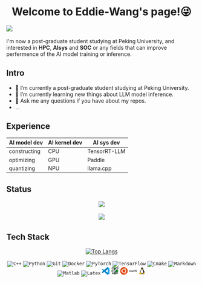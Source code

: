 <div align="center"> <h1>Welcome to Eddie-Wang's page!😜</h1></div>  

![](https://komarev.com/ghpvc/?username=Eddie-Wang1120)
                        
I'm now a post-graduate student studying at Peking University, and interested in **HPC**, **AIsys** and **SOC** or any fields that can improve perfermence of the AI model training or inference.   

## Intro

- 🔭 I’m currently a post-graduate student studying at Peking University.
- 🌱 I’m currently learning new things about LLM model inference.
- 💬 Ask me any questions if you have about my repos.
- ...

## Experience
<div align="center">
  
AI model dev  |AI kernel dev |AI sys dev
------ | --- | ---
constructing | CPU | TensorRT-LLM
optimizing | GPU | Paddle
quantizing | NPU | llama.cpp

</div>

## Status

<div align="center"><img src="https://github-readme-stats.vercel.app/api?username=Eddie-Wang1120&show_icons=true&count_private=true&hide_border=true" align="center" /></div>  
&nbsp
<div align="center"><img src="https://github-profile-trophy.vercel.app/?username=Eddie-Wang1120&column=8"/></div>  


## Tech Stack

<div align="center">

[![Top Langs](https://github-readme-stats.vercel.app/api/top-langs/?username=Eddie-Wang1120)](https://github.com/anuraghazra/github-readme-stats)

<code><img height="20" src="https://cdn.jsdelivr.net/gh/devicons/devicon/icons/cplusplus/cplusplus-original.svg" alt="C++" title="C++"></code>
<code><img height="20" src="https://cdn.jsdelivr.net/gh/devicons/devicon/icons/python/python-original.svg" alt="Python" title="Python"></code>
<code><img height="20" src="https://cdn.jsdelivr.net/gh/devicons/devicon/icons/git/git-original.svg" alt="Git" title="Git"></code>
<code><img height="20" src="https://cdn.jsdelivr.net/gh/devicons/devicon/icons/docker/docker-original.svg" alt="Docker" title="Docker"></code>
<code><img height="20" src="https://cdn.jsdelivr.net/gh/devicons/devicon/icons/pytorch/pytorch-original.svg" alt="PyTorch" title="PyTorch"></code>
<code><img height="20" src="https://cdn.jsdelivr.net/gh/devicons/devicon/icons/tensorflow/tensorflow-original.svg" alt="TensorFlow" title="TensorFlow"></code>
<code><img height="20" src="https://cdn.jsdelivr.net/gh/devicons/devicon/icons/cmake/cmake-original.svg" alt="Cmake" title="Cmake"></code>
<code><img height="20" src="https://cdn.jsdelivr.net/gh/devicons/devicon/icons/markdown/markdown-original.svg" alt="Markdown" title="MarkDown"></code>
<code><img height="20" src="https://cdn.jsdelivr.net/gh/devicons/devicon/icons/matlab/matlab-original.svg" alt="Matlab" title="Matlab"></code>
<code><img height="20" src="https://cdn.jsdelivr.net/gh/devicons/devicon/icons/latex/latex-original.svg" alt="Latex" title="Latex"></code>
<code><img height="20" src="https://raw.githubusercontent.com/github/explore/80688e429a7d4ef2fca1e82350fe8e3517d3494d/topics/visual-studio-code/visual-studio-code.png" alt="VSCode" title="VSCode"></code>
<code><img height="20" src="https://raw.githubusercontent.com/github/explore/80688e429a7d4ef2fca1e82350fe8e3517d3494d/topics/vim/vim.png" alt="Vim" title="Vim"></code>
<code><img height="20" src="https://raw.githubusercontent.com/github/explore/80688e429a7d4ef2fca1e82350fe8e3517d3494d/topics/ubuntu/ubuntu.png" alt="Ubuntu" title="Ubuntu"></code>
<code><img height="20" src="https://raw.githubusercontent.com/github/explore/80688e429a7d4ef2fca1e82350fe8e3517d3494d/topics/macos/macos.png" alt="MacOS" title="MacOS"></code>
<code><img height="20" src="https://raw.githubusercontent.com/github/explore/80688e429a7d4ef2fca1e82350fe8e3517d3494d/topics/linux/linux.png" alt="Linux" title="Linux"></code>

</div>

